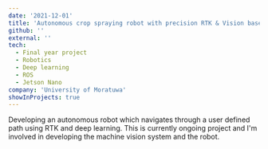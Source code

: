 ```yaml
---
date: '2021-12-01'
title: 'Autonomous crop spraying robot with precision RTK & Vision based navigation'
github: ''
external: ''
tech:
  - Final year project
  - Robotics
  - Deep learning
  - ROS
  - Jetson Nano
company: 'University of Moratuwa'
showInProjects: true
---
```


Developing an autonomous robot which navigates through a user defined path using RTK and deep learning. This is currently ongoing project and I'm involved in developing the machine vision system and the robot. 
